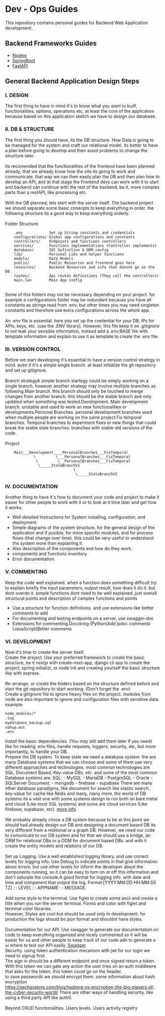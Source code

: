 # Dev - Ops Guides

This repository contains personal guides for Backend Web Application development.

## Backend Frameworks Guides
- [Nodejs]()
- [SpringBoot]()
- [FastAPI]()

## General Backend Application Design Steps

### I. DESIGN

The first thing to have in mind it's to know what you want to builf, functionalities, options, operations etc, at least the core of the application because based on this application sketch we have to design our database.

### II. DB & STRUCTURE

The first thing you should have, its the DB structure. How Data is going to be managed for the system and craft our relational model. its better to have a plan before going to develop and then avoid problems to change the structure later. <br>
<br>
Its recomended that the functionalities of the frontend have been planned already, that we already know how the site its going to work and communicate. that way we can then easily plan the DB and then plan how to develop an API, and at that stage the Frontend devs can work with it to start and backend can continue with the rest of the backend, be it, more complex parts than a restAPI, like processing etc. <br>
<br>
With the DB planned, lets start with the server itself. The backend project we should separate some basic conecpts to keep everything in order. the following structure its a good way to keep everything orderly. <br>
<br>
Folder Structure:
```
    .env            Set up String constants and credentials
    configurations/ Global app configurations and constants
    controllers/    Endpoints and functions controllers
    services/       Functions implementations (Controller implements)
    database/       SQl Definition & ORM config
    lib/            Personal Libs and helper functions
    models/         Data Models
    public/         Public Resources and frontend goes here
    resources/      Backend Resources and info that doesnt go on the DB
    routes/         Api routes definitions (They call the controllers)
    main.lan        Main App config
```
<br>
Some of this folders may not be necessary depending on your project. for example a configurations folder  may be redundant because you have all constants as strings read from .env. but other times you may need singleton constants and therefore use extra configurations across the whole app. <br>
<br>
An .env file is essential. here you set up the credential for your DB, IPs for APIs, keys, etc. (use the .ENV library). However, this file keep it on .gitignore to not leak your sensible information, instead add a .env.BASE file with template information and explain to use it as template to create the .env file. <br>

### III. VERSION CONTROL

Before we start developing it's essential to have a version control strategy in mind. even if it's a simple single branch. at least initialize the git repository and set up gitignore. <br>
<br>
Branch strategyA simple branch startegy could be simply working on a single branch. however another strategy may involve multiple branches as following.Main branch. this branch should only be touched to merge changes from another branch. this should be the stable branch and only updated when something was tested.Development. Main development branch. unstable and used to  work on new functionalities or developments.Personal Branches. personal development branches used when multiple people are working on the same project.Fix temporal branches. Temporal branches to experiment fixes or new things that could break the stable.stale branches. branches with stable old versions of the code. <br>
<br>
Project
```
    Main___Development____PersonalBranches___FixTemporal
             \         \___PersonalBranches___FixTemporal
              \         \__PersonalBranches___FixTemporal
               \_____StaleBranchV1
                               \
                                \_____StaleBranchV2
```

### IV. DOCUMENTATION

Another thing to have it's how to document your code and project  to make it easier for other people to work with it or to look at it time later and get how it works.
- Well detailed Instructions for System installing, configuration, and deployment.
- Simple diagrams of the system structure. for the general design of the application and if posible, for more specific modules, and for process flows (that change over time). this could be very useful to understand the system more than explaining it. 
- Also description of the components and how do they work.
- components and functions inventory.
- Error documentation.

### V. COMMENTING

Keep the code well explained. when a function does something difficult try to explain briefly the input parameters, output result, how does it do it. but dont overdo it. simple functions dont need to be well explained. just overall structural points and description of complex functions and points
- Use a structure for function definitions. and use extensions like better comments to add
- For documenting and testing endpoints on a server, use swagger-doc
- Extensions for commenting.Docstring (Python)Add jsdoc comments (JavaScript)Better comments

### VI. DEVELOPMENT

Now it's time to create the server itself. <br>
Create the project. Use your preferred framework to create the basic structure, be it nextjs with create-next-app, django cli app to create the project, spring initializr, or node init and creating yourself the basic structure like with express. <br>
<br>
Re-arrange, or create the folders based on the structure defined before and start the git repository to start working. (Don't forget the .env)<br>
Create a gitignore file to ignore heavy files on the project. modules from node are also important to ignore and configuration files with sensitive data. example:
```sh
node_modules/*
.log
mydatabase_backup.sql
nohup.out
.env
```
Install the basic dependencies. (You may still add them later if you need) like for reading .env files, handle requests, loggers, security, etc, but more importantly, to handle your DB.<br>
Prepare the DB system. To keep state we need a database system. the are many Database systems that we can choose and some of them use very different approaches and technologies. most common technologies are SQL, Document Based, Key-value DBs, etc. and some of the most common Database systems are:
    SQL:
        - MySQL
        - MariaDB 
        - PostgreSQL
        - Oracle
        - SQLServer
    Document:
        - mongodb
        - firebase
        - supabase
There are many other database paradigms, like document for search like elastic search, key-value for cache like Redis and many, many more. the world of DB systems its a vast one with some systems design to run both on bare metal and cloud (Like most SQL systems) and some are cloud services (Like firebase, supabase, etc). [more info](https://www.youtube.com/watch?v=W2Z7fbCLSTw). <br>
<br>
We probably already chose a DB system because to be at this point we should had already design our DB and designing a document based DB its very different from a relational or a graph DB.
However, we need our code to comunicate to our DB system and for that we should use a bridge, an ORM for relational DBs or a ODM for document based DBs. and with it create the entity models and relations of our DB. <br>
<br>
Set up Logging. Use a well established logging library. and use correct levels for logging info. Use Debug to indicate points in that give information about errors. but use other levels for inform the developer about the components running, so it can be easy to turn on or off this information and don't saturate the console.A good format for logging info. with date and time and component that output the log. Format:[YYYY:MM:DD HH:MM:SS TZ] : : LEVEL : : APPNAME : : MESSAGE. <br>
<br>
Add some style to the terminal. Use figlet to create some ascii and create a title when you run the server terminal. Forms and color with figlet and terminal color libraries. <br>
However, Styles are cool but should be used only in development. for production the logs should be json format and shouldnt have styles. <br>
<br>
Documentation for our API. Use swagger to generate our documentation on code to keep everything organized and nicely commented so it will be easier for us and other people to keep track of our code adn to generate a ui where to test our API easily. [Swagger](https://www.youtube.com/watch?v=S8kmHtQeflohttps://www.youtube.com/watch?v=apouPYPh_as).
<br>
Security. using token authentication mecanism with jwt.for our login we need to signup first. <br>
The sign in should be a different endpoint and once signed return a token.<br>
With this token we can gate any action the user tries on an auth middlewre that asks for the token. this token could go on the header.<br>
to save passwords we should encrypt them. some information about hash encryption<br>
https://sectigostore.com/blog/hashing-vs-encryption-the-big-players-of-the-cyber-security-world/
There are other ways of handling security. like using a third party API like auth0.<br>
<br>
Beyond CRUD functionalities.
Users levels.
Users activity registry